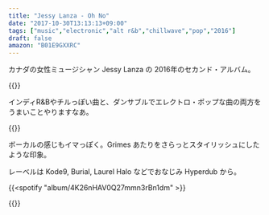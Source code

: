 ```yaml
---
title: "Jessy Lanza - Oh No"
date: "2017-10-30T13:13:13+09:00"
tags: ["music","electronic","alt r&b","chillwave","pop","2016"]
draft: false
amazon: "B01E9GXXRC"
---
```


カナダの女性ミュージシャン Jessy Lanza の 2016年のセカンド・アルバム。

{{<youtube src="kaNZbUENKjk" title="Jessy Lanza - Oh No">}}

インディR&Bやチルっぽい曲と、ダンサブルでエレクトロ・ポップな曲の両方をうまいことやりますなあ。

{{<youtube src="QxrXD4Fz0hc" title="Jessy Lanza - I Talk BB">}}

ボーカルの感じもイマっぽく。Grimes あたりをさらっとスタイリッシュにしたような印象。

レーベルは Kode9, Burial, Laurel Halo などでおなじみ Hyperdub から。

{{<spotify "album/4K26nHAV0Q27mmn3rBn1dm" >}}

{{<amazon asin="B01E9GXXRC" title="Jessy Lanza - Oh No" >}}

